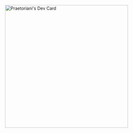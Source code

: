 <img src="https://api.daily.dev/devcards/f5cf9b1dfdc54719b064e1ef6b8d2898.png?r=agd" width="400" alt="Praetoriani's Dev Card" style="align-self: center; justify-self: center;"/>

<!--
### Hi there 👋
**praetoriani/praetoriani** is a ✨ _special_ ✨ repository because its `README.md` (this file) appears on your GitHub profile.

Here are some ideas to get you started:

- 🔭 I’m currently working on ...
- 🌱 I’m currently learning ...
- 👯 I’m looking to collaborate on ...
- 🤔 I’m looking for help with ...
- 💬 Ask me about ...
- 📫 How to reach me: ...
- 😄 Pronouns: ...
- ⚡ Fun fact: ...
-->
